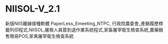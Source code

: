 # NIISOL-V_2.1
新版NIIS離線接種軟體
PaperLess_Emeeting_NTPC, 行政院農委會_產銷履歷標籤列印程式,NIISOL,屠檢人員簽到退作業系統程式,家畜屠宰衛生檢查系統,農藥銷售簡易POS,家禽屠宰衛生檢查系統
